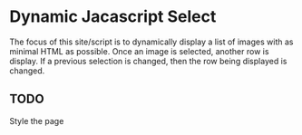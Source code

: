 # Dynamic Jacascript Select

The focus of this site/script is to dynamically display a list of images with as minimal HTML as possible. Once an image is selected, another row is display. If a previous selection is changed, then the row being displayed is changed.

## TODO
Style the page
